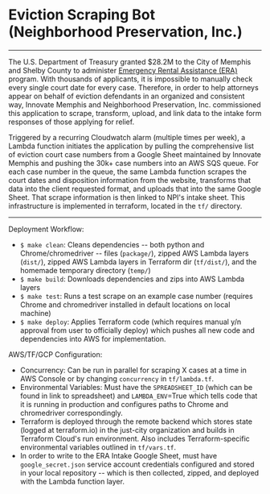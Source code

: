 # Eviction Scraping Bot (Neighborhood Preservation, Inc.)
____
The U.S. Department of Treasury granted $28.2M to the City of Memphis and Shelby County to administer [Emergency Rental Assistance (ERA)](https://www.memphistn.gov/news/memphis-and-shelby-county-emergency-rent-and-utility-assistance-program-frequently-asked-questions/) program. With thousands of applicants, it is impossible to manually check every single court date for every case. Therefore, in order to help attorneys appear on behalf of eviction defendants in an organized and consistent way, Innovate Memphis and Neighborhood Preservation, Inc. commissioned this application to scrape, transform, upload, and link data to the intake form responses of those applying for relief. 

Triggered by a recurring Cloudwatch alarm (multiple times per week), a Lambda function initiates the application by pulling the comprehensive list of eviction court case numbers from a Google Sheet maintained by Innovate Memphis and pushing the 30k+ case numbers into an AWS SQS queue. For each case number in the queue, the same Lambda function scrapes the court dates and disposition information from the website, transforms that data into the client requested format, and uploads that into the same Google Sheet. That scrape information is then linked to NPI's intake sheet. This infrastructure is implemented in terraform, located in the `tf/` directory. 

___
Deployment Workflow:
* `$ make clean`: Cleans dependencies -- both python and Chrome/chromedriver -- files (`package/`), zipped AWS Lambda layers (`dist/`), zipped AWS Lambda layers in Terraform dir (`tf/dist/`), and the homemade temporary directory (`temp/`)
* `$ make build`: Downloads dependencies and zips into AWS Lambda layers
* `$ make test`: Runs a test scrape on an example case number (requires Chrome and chromedriver installed in default locations on local machine)
* `$ make deploy`: Applies Terraform code (which requires manual y/n approval from user to officially deploy) which pushes all new code and dependencies into AWS for implementation.

AWS/TF/GCP Configuration:
* Concurrency: Can be run in parallel for scraping X cases at a time in AWS Console or by changing `concurrency` in `tf/lambda.tf`.
* Environmental Variables: Must have the `SPREADSHEET_ID` (which can be found in link to spreadsheet) and `LAMBDA_ENV`=True which tells code that it is running in production and configures paths to Chrome and chromedriver correspondingly.
* Terraform is deployed through the remote backend which stores state (logged at terraform.io) in the just-city organization and builds in Terraform Cloud's run environment. Also includes Terraform-specific environmental variables outlined in `tf/vars.tf`.
* In order to write to the ERA Intake Google Sheet, must have `google_secret.json` service account credentials configured and stored in your local repository -- which is then collected, zipped, and deployed with the Lambda function layer.

